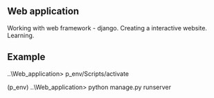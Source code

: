 ## Web application

Working with web framework - django. Creating a interactive website. Learning.


## Example
..\Web_application> p_env/Scripts/activate

(p_env) ..\Web_application> python manage.py runserver
